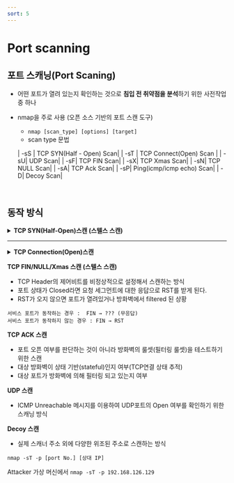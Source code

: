 ```yaml
---
sort: 5
---
```


# Port scanning

## 포트 스캐닝(Port Scaning)

- 어떤 포트가 열려 있는지 확인하는 것으로 **침입 전 취약점을 분석**하기 위한 사전작업 중 하나

- nmap을 주로 사용 (오픈 소스 기반의 포트 스캔 도구)
  - `nmap [scan_type] [options] [target]`
  - scan type 문법

  | -sS | TCP SYN(Half - Open) Scan|
  | -sT | TCP Connect(Open) Scan |
  | -sU| UDP Scan|
  | -sF| TCP FIN Scan|
  | -sX| TCP Xmas Scan|
  | -sN| TCP NULL Scan|
  | -sA| TCP Ack Scan|
  | -sP| Ping(icmp/icmp echo) Scan|
  | -D| Decoy Scan|

<br>

## 동작 방식

<details markdown="1">
<summary><b>TCP SYN(Half-Open)스캔 (스텔스 스캔)</b></summary>

<br>   
- 완전한 연결을 수행하지 않기 때문에 로그가 남지 않는다.
- SYN -> SYN + ACK -> RST<br>
```
서비스 포트가 동작하는 경우 :  SYN → SYN/ACK
서비스 포트가 동작하지 않는 경우 : SYN → RST
```

</details>

---

<details markdown="1">
<summary><b>TCP Connection(Open)스캔</b></summary>

<br>   
- 결과가 가장 정확하지만 로그가 남는다.
- 방화벽 존재시, DROP(해당 패킷 폐기) / REJECT(해당 패킷 폐기 후 ICMP 메시지 전송) 2방법 존재<br> 
```
서비스 포트가 동작하는 경우 :  SYN → SYN/ACK
서비스 포트가 동작하지 않는 경우 : SYN → RST 
```

- 열려있는 경우

```javascript
┌──(kali㉿kali)-[~]
└─$ nmap -sT -p 80 192.168.94.133 
Starting Nmap 7.91 ( https://nmap.org ) at 2021-01-25 20:56 EST
Nmap scan report for 192.168.94.133
Host is up (0.0013s latency).

PORT   STATE SERVICE
80/tcp "open"  http

Nmap done: 1 IP address (1 host up) scanned in 0.19 seconds
```

- 닫혀있는 경우

```javascript               
┌──(kali㉿kali)-[~]
└─$ nmap -sT -p 8080 192.168.94.133 
Starting Nmap 7.91 ( https://nmap.org ) at 2021-01-25 20:56 EST
Nmap scan report for 192.168.94.133
Host is up (0.0014s latency).

PORT     STATE  SERVICE
8080/tcp "closed" http-proxy

Nmap done: 1 IP address (1 host up) scanned in 0.23 seconds
```

</details>

**TCP FIN/NULL/Xmas 스캔 (스텔스 스캔)**
- TCP Header의 제어비트를 비정상적으로 설정해서 스캔하는 방식
- 포트 상태가 Closed라면 요청 세그먼트에 대한 응답으로 RST를 받게 된다.
- RST가 오지 않으면 포트가 열려있거나 방화벽에서 filtered 된 상황<br>
```
서비스 포트가 동작하는 경우 :  FIN → ??? (무응답)
서비스 포트가 동작하지 않는 경우 : FIN → RST
```

**TCP ACK 스캔**

- 포트 오픈 여부를 판단하는 것이 아니라 방화벽의 룰셋(필터링 룰셋)을 테스트하기 위한 스캔
- 대상 방화벽이 상태 기반(stateful)인지 여부(TCP연결 상태 추적)
- 대상 포트가 방화벽에 의해 필터링 되고 있는지 여부<br>

**UDP 스캔**
- ICMP Unreachable 메시지를 이용하여 UDP포트의 Open 여부를 확인하기 위한 스캐닝 방식<br>

**Decoy 스캔**
- 실제 스캐너 주소 외에 다양한 위조된 주소로 스캔하는 방식<br>
    

`nmap -sT -p [port No.] [상대 IP]`

Attacker 가상 머신에서 `nmap -sT -p 192.168.126.129` 
